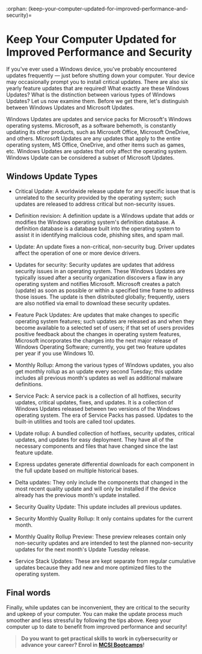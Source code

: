 :orphan:
(keep-your-computer-updated-for-improved-performance-and-security)=

# Keep Your Computer Updated for Improved Performance and Security

If you've ever used a Windows device, you've probably encountered updates frequently — just before shutting down your computer. Your device may occasionally prompt you to install critical updates. There are also six yearly feature updates that are required! What exactly are these Windows Updates? What is the distinction between various types of Windows Updates? Let us now examine them. Before we get there, let's distinguish between Windows Updates and Microsoft Updates.

Windows Updates are updates and service packs for Microsoft's Windows operating systems. Microsoft, as a software behemoth, is constantly updating its other products, such as Microsoft Office, Microsoft OneDrive, and others. Microsoft Updates are any updates that apply to the entire operating system, MS Office, OneDrive, and other items such as games, etc. Windows Updates are updates that only affect the operating system. Windows Update can be considered a subset of Microsoft Updates.

## Windows Update Types

- Critical Update: A worldwide release update for any specific issue that is unrelated to the security provided by the operating system; such updates are released to address critical but non-security issues.

- Definition revision: A definition update is a Windows update that adds or modifies the Windows operating system's definition database. A definition database is a database built into the operating system to assist it in identifying malicious code, phishing sites, and spam mail.

- Update: An update fixes a non-critical, non-security bug.
  Driver updates affect the operation of one or more device drivers.

- Updates for security: Security updates are updates that address security issues in an operating system. These Windows Updates are typically issued after a security organization discovers a flaw in any operating system and notifies Microsoft. Microsoft creates a patch (update) as soon as possible or within a specified time frame to address those issues. The update is then distributed globally; frequently, users are also notified via email to download these security updates.

- Feature Pack Updates: Are updates that make changes to specific operating system features; such updates are released as and when they become available to a selected set of users; if that set of users provides positive feedback about the changes in operating system features, Microsoft incorporates the changes into the next major release of Windows Operating Software; currently, you get two feature updates per year if you use Windows 10.

- Monthly Rollup: Among the various types of Windows updates, you also get monthly rollup as an update every second Tuesday; this update includes all previous month's updates as well as additional malware definitions.

- Service Pack: A service pack is a collection of all hotfixes, security updates, critical updates, fixes, and updates. It is a collection of Windows Updates released between two versions of the Windows operating system. The era of Service Packs has passed. Updates to the built-in utilities and tools are called tool updates.

- Update rollup: A bundled collection of hotfixes, security updates, critical updates, and updates for easy deployment. They have all of the necessary components and files that have changed since the last feature update.

- Express updates generate differential downloads for each component in the full update based on multiple historical bases.

- Delta updates: They only include the components that changed in the most recent quality update and will only be installed if the device already has the previous month's update installed.

- Security Quality Update: This update includes all previous updates.

- Security Monthly Quality Rollup: It only contains updates for the current month.

- Monthly Quality Rollup Preview: These preview releases contain only non-security updates and are intended to test the planned non-security updates for the next month's Update Tuesday release.

- Service Stack Updates: These are kept separate from regular cumulative updates because they add new and more optimized files to the operating system.

## Final words

Finally, while updates can be inconvenient, they are critical to the security and upkeep of your computer. You can make the update process much smoother and less stressful by following the tips above. Keep your computer up to date to benefit from improved performance and security!

> **Do you want to get practical skills to work in cybersecurity or advance your career? Enrol in [MCSI Bootcamps](https://www.mosse-institute.com/bootcamps.html)!**
